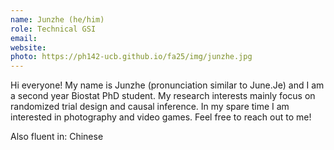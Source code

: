```yaml
---
name: Junzhe (he/him)
role: Technical GSI
email: 
website: 
photo: https://ph142-ucb.github.io/fa25/img/junzhe.jpg
---
```


Hi everyone! My name is Junzhe (pronunciation similar to June.Je) and I am a second year Biostat PhD student. My research interests mainly focus on randomized trial design and causal inference. In my spare time I am interested in photography and video games. Feel free to reach out to me!

Also fluent in: Chinese